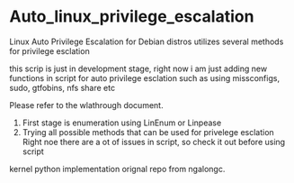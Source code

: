 # Auto_linux_privilege_escalation
Linux Auto Privilege Escalation for Debian distros
utilizes several methods for privilege esclation

this scrip is just in development stage, right now i am just adding new functions in script for auto privilege esclation
such as using missconfigs, sudo, gtfobins, nfs share etc

Please refer to the wlathrough document.
  1. First stage is enumeration using LinEnum or Linpease
  2. Trying all possible methods that can be used for privelege esclation
Right noe there are a ot of issues in script, so check it out before using script

kernel python implementation orignal repo from ngalongc.
